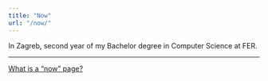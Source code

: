 ```yaml
---
title: "Now"
url: "/now/"
---
```


In Zagreb, second year of my Bachelor degree in Computer Science at FER.


---

[What is a “now” page?](https://nownownow.com/about)

